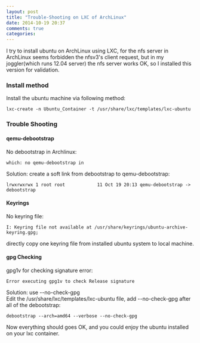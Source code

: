 ```yaml
---
layout: post
title: "Trouble-Shooting on LXC of ArchLinux"
date: 2014-10-19 20:37
comments: true
categories: 
---
```

I try to install ubuntu on ArchLinux using LXC, for the nfs server in ArchLinux seems forbidden the nfsv3's client request, but in my joggler(which runs 12.04 server) the nfs server works OK, so I installed this version for validation.    
### Install method
Install the ubuntu machine via following method:    

```
lxc-create -n Ubuntu_Container -t /usr/share/lxc/templates/lxc-ubuntu

```
### Trouble Shooting
#### qemu-debootstrap
No debootstrap in Archlinux:   

```
which: no qemu-debootstrap in

```
Solution: create a soft link from debootstrap to qemu-debootstrap:    

```
lrwxrwxrwx 1 root root            11 Oct 19 20:13 qemu-debootstrap -> debootstrap

```
#### Keyrings
No keyring file:    

```
I: Keyring file not available at /usr/share/keyrings/ubuntu-archive-keyring.gpg;

```
directly copy one keyring file from installed ubuntu system to local machine.     
#### gpg Checking
gpg1v for checking signature error:    

```
Error executing gpg1v to check Release signature

```
Solution: use --no-check-gpg    
Edit the /usr/share/lxc/templates/lxc-ubuntu file, add --no-check-gpg after all of the debootstrap:    

```
debootstrap --arch=amd64 --verbose --no-check-gpg

```

Now everything should goes OK, and you could enjoy the ubuntu installed on your lxc container.    

